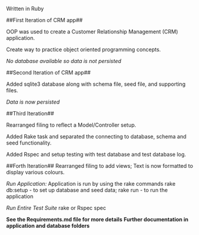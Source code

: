 Written in Ruby

##First Iteration of CRM app##

OOP was used to create a Customer Relationship Management (CRM) application.

Create way to practice object oriented programming concepts.

*No database available so data is not persisted*

##Second Iteration of CRM app##

Added sqlite3 database along with schema file, seed file, and supporting files.

*Data is now persisted*

##Third Iteration##

Rearranged filing to reflect a Model/Controller setup.

Added Rake task and separated the connecting to database, schema and seed functionality.

Added Rspec and setup testing with test database and test database log.

##Forth Iteration##
Rearranged filing to add views; Text is now formatted to display various colours.

*Run Application:*
Application is run by using the rake commands
rake db:setup - to set up database and seed data;
rake run - to run the application

*Run Entire Test Suite*
rake or Rspec spec



**See the Requirements.md file for more details**
**Further documentation in application and database folders**